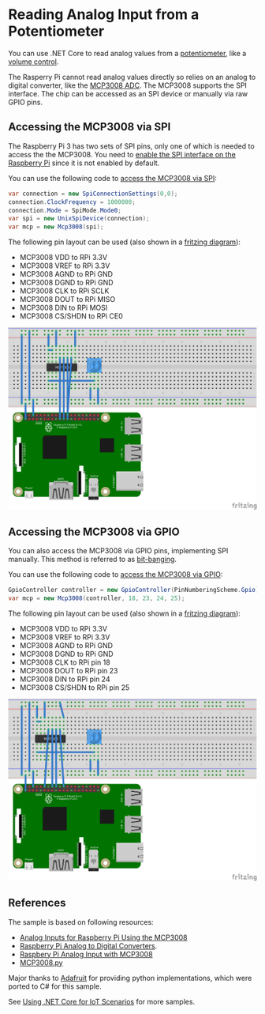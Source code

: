 # Reading Analog Input from a Potentiometer

You can use .NET Core to read analog values from a [potentiometer](https://en.wikipedia.org/wiki/Trimmer_(electronics)), like a [volume control](https://www.adafruit.com/product/356).

The Rasperry Pi cannot read analog values directly so relies on an analog to digital converter, like the [MCP3008 ADC](https://www.adafruit.com/product/856). The MCP3008 supports the SPI interface. The chip can be accessed as an SPI device or manually via raw GPIO pins.

## Accessing the MCP3008 via SPI

The Raspberry Pi 3 has two sets of SPI pins, only one of which is needed to access the the MCP3008. You need to [enable the SPI interface on the Raspberry Pi](https://www.raspberrypi-spy.co.uk/2014/08/enabling-the-spi-interface-on-the-raspberry-pi/) since it is not enabled by default.

You can use the following code to [access the MCP3008 via SPI](https://github.com/dotnet/samples/blob/iot/iot/trimpot/Program.cs#L17-L22):

```csharp
var connection = new SpiConnectionSettings(0,0);
connection.ClockFrequency = 1000000;
connection.Mode = SpiMode.Mode0;
var spi = new UnixSpiDevice(connection);
var mcp = new Mcp3008(spi);
```

The following pin layout can be used (also shown in a [fritzing diagram](rpi-trimpot-spi.fzz)):

* MCP3008 VDD to RPi 3.3V
* MCP3008 VREF to RPi 3.3V
* MCP3008 AGND to RPi GND
* MCP3008 DGND to RPi GND
* MCP3008 CLK to RPi SCLK
* MCP3008 DOUT to RPi MISO
* MCP3008 DIN to RPi MOSI
* MCP3008 CS/SHDN to RPi CE0

![Raspberry Pi Breadboard diagram](rpi-trimpot_spi.png)


## Accessing the MCP3008 via GPIO

You can also access the MCP3008 via GPIO pins, implementing SPI manually. This method is referred to as [bit-banging](https://en.wikipedia.org/wiki/Serial_Peripheral_Interface#Example_of_bit-banging_the_master_protocol).

You can use the following code to [access the MCP3008 via GPIO](https://github.com/dotnet/samples/blob/iot/iot/trimpot/Program.cs#L29-L30):

```csharp
GpioController controller = new GpioController(PinNumberingScheme.Gpio);
var mcp = new Mcp3008(controller, 18, 23, 24, 25);
```

The following pin layout can be used (also shown in a [fritzing diagram](rpi-trimpot-gpio.fzz)):

* MCP3008 VDD to RPi 3.3V
* MCP3008 VREF to RPi 3.3V
* MCP3008 AGND to RPi GND
* MCP3008 DGND to RPi GND
* MCP3008 CLK to RPi pin 18
* MCP3008 DOUT to RPi pin 23
* MCP3008 DIN to RPi pin 24
* MCP3008 CS/SHDN to RPi pin 25

![Raspberry Pi Breadboard diagram](rpi-trimpot_gpio.png)


## References

The sample is based on following resources:

* [Analog Inputs for Raspberry Pi Using the MCP3008](https://learn.adafruit.com/reading-a-analog-in-and-controlling-audio-volume-with-the-raspberry-pi) 
* [Raspberry Pi Analog to Digital Converters](https://learn.adafruit.com/raspberry-pi-analog-to-digital-converters).
* [Raspbery Pi Analog Input with MCP3008](https://gist.github.com/ladyada/3151375)
* [MCP3008.py](https://github.com/adafruit/Adafruit_Python_MCP3008/blob/master/Adafruit_MCP3008/MCP3008.py)

Major thanks to [Adafruit](https://adafruit.com) for providing python implementations, which were ported to C# for this sample.

See [Using .NET Core for IoT Scenarios](../README.md) for more samples.
